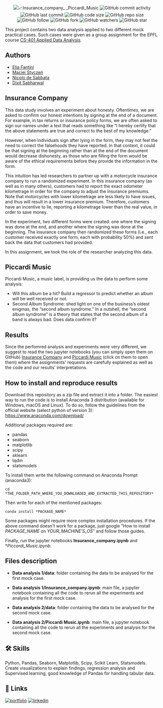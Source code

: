 <p align="center">
  <img alt="📈Insurance_company_ _Piccardi_Music" src="https://user-images.githubusercontent.com/62103572/183441855-227eccc8-aac4-4e51-90a9-344dbab327db.png">
  <img alt="GitHub commit activity" src="https://img.shields.io/github/commit-activity/y/EliaFantini/Insurance-company-Piccardi-Music-two-data-analysis-on-mock-practical-cases">
  <img alt="GitHub last commit" src="https://img.shields.io/github/last-commit/EliaFantini/Insurance-company-Piccardi-Music-two-data-analysis-on-mock-practical-cases">
  <img alt="GitHub code size" src="https://img.shields.io/github/languages/code-size/EliaFantini/Insurance-company-Piccardi-Music-two-data-analysis-on-mock-practical-cases">
  <img alt="GitHub repo size" src="https://img.shields.io/github/repo-size/EliaFantini/Insurance-company-Piccardi-Music-two-data-analysis-on-mock-practical-cases">
  <img alt="GitHub follow" src="https://img.shields.io/github/followers/EliaFantini?label=Follow">
  <img alt="GitHub fork" src="https://img.shields.io/github/forks/EliaFantini/Insurance-company-Piccardi-Music-two-data-analysis-on-mock-practical-cases?label=Fork">
  <img alt="GitHub watchers" src="https://img.shields.io/github/watchers/EliaFantini/Insurance-company-Piccardi-Music-two-data-analysis-on-mock-practical-cases?label=Watch">
  <img alt="GitHub star" src="https://img.shields.io/github/stars/EliaFantini/Insurance-company-Piccardi-Music-two-data-analysis-on-mock-practical-cases?style=social">
</p>

This project contains two data analysis applied to two different mock practical cases. Such cases were given as a group assignment for the EPFL course [CS-401 Applied Data Analysis](https://edu.epfl.ch/coursebook/en/applied-data-analysis-CS-401).

## Authors

- [Elia Fantini](https://github.com/EliaFantini/)
- [Maciej Styczeń](https://github.com/mstyczen)
- [Nicolo de Sabbata](https://github.com/cndesabbata)
- [Dixit Sabharwal](https://github.com/dxts)

## Insurance Company

This data study involves an experiment about honesty. Oftentimes, we are asked to confirm our honest intentions by signing at the end of a document. For example, in tax returns or insurance policy forms, we are often asked to sign our names under a text that reads something like “I hereby certify that the above statements are true and correct to the best of my knowledge.”

However, when individuals sign after lying in the form, they may not feel the need to correct the falsehoods they have reported. In that context, it could be that signing at the beginning rather than at the end of the document would decrease dishonesty, as those who are filling the form would be aware of the ethical requirements before they provide the information in the form.

This intuition has led researchers to partner up with a motorcycle insurance company to run a randomized experiment. In this insurance company (as well as in many others), customers had to report the exact odometer kilometrage in order for the company to adjust the insurance premiums. Note that motorcycles with lower kilometrage are less likely to have issues, and thus will result in a lower insurance premium. Therefore, customers have an incentive to lie, reporting a kilometrage lower than the real value, in order to save money.

In the experiment, two different forms were created: one where the signing was done at the end, and another where the signing was done at the beginning. The insurance company then randomized these forms (i.e., each customer received exactly one form, each with probability 50%) and sent back the data that customers had provided. 

In this assignment, we took the role of the researcher analyzing this data.

## Piccardi Music
Piccardi Music, a music label, is providing us the data to perform some analysis: 
- Will this album be a hit? Build a regressor to predict whether an album will be well received or not. 
- Second Album Syndrome: shed light on one of the business’s oldest enigmas, the “second album syndrome.” In a nutshell, the “second album syndrome” is a theory that states that the second album of a band is always bad. Does data confirm it?

## Results

Since the perfomred analysis and experiments were very different, we suggest to read the two  jupyter notebooks (you can simply open them on GitHub) [Insurance Company](https://github.com/EliaFantini/Insurance-company-Piccardi-Music-two-data-analysis-on-mock-practical-cases/blob/main/Data%20analysis%201/Insurance_company.ipynb) and [Piccardi Music](https://github.com/EliaFantini/Insurance-company-Piccardi-Music-two-data-analysis-on-mock-practical-cases/blob/main/Data%20analysis%202/Piccardi_Music.ipynb) (click on them to open them) where the assignments' requests are carefully explained as well as the code and our results' interpretations.

## How to install and reproduce results
Download this repository as a zip file and extract it into a folder. The easiest way to run the code is to install Anaconda 3 distribution (available for Windows, macOS and Linux). To do so, follow the guidelines from the official
website (select python of version 3): https://www.anaconda.com/download/

Additional packages required are: 
- pandas
- seaborn
- matplotlib
- scipy
- sklearn
- tqdm
- statsmodels

To install them write the following command on Anaconda Prompt (anaconda3):
```shell
cd *THE_FOLDER_PATH_WHERE_YOU_DOWNLOADED_AND_EXTRACTED_THIS_REPOSITORY*
```
Then write for each of the mentioned packages:
```shell
conda install *PACKAGE_NAME*
```
Some packages might require more complex installation procedures. If the above command doesn't work for a package, just google "How to install *PACKAGE_NAME* on *YOUR_MACHINE'S_OS*" and follow those guides.

Finally, run the jupyter notebooks **Insurance_company.ipynb** and **Piccardi_Music.ipynb*. 

## Files description

- **Data analysis 1/data**: folder containing the data to be analysed for the first mock case.

- **Data analysis 1/Insurance_company.ipynb**: main file, a jupyter notebook containing all the code to rerun all the experiments and analysis for the first mock case.

- **Data analysis 2/data**: folder containing the data to be analysed for the second mock case.

- **Data analysis 2/Piccardi Music.ipynb**: main file, a jupyter notebook containing all the code to rerun all the experiments and analysis for the second mock case.

## 🛠 Skills

Python, Pandas, Seaborn, Matplotlib, Scipy, Scikit Learn, Statsmodels. Create visualizations to explain findings, regression analysis and Supervised learning, good knowledge of Pandas for handling tabular data.

## 🔗 Links
[![portfolio](https://img.shields.io/badge/my_portfolio-000?style=for-the-badge&logo=ko-fi&logoColor=white)](https://github.com/EliaFantini/)
[![linkedin](https://img.shields.io/badge/linkedin-0A66C2?style=for-the-badge&logo=linkedin&logoColor=white)](https://www.linkedin.com/in/-elia-fantini/)

